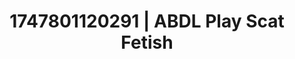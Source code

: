 ---
categories:
- Nude Olympics
- Erotic photography
- Fantasy kink
- Volleyball
- Glowing skin
image: /assets/images/1747801120291.jpg
layout: post
seo:
  description: Featured content with premium Scat Fetish, ABDL Play. HD images available.
  keywords: Scat Fetish, ABDL Play
  og_image: /assets/images/1747801120291.jpg
  schema_type: VisualArtwork
tags:
- ABDL Play
- '#1747801120291'
- Scat Fetish
title: 1747801120291 | ABDL Play Scat Fetish
---